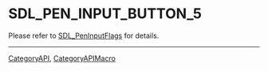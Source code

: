 # SDL_PEN_INPUT_BUTTON_5

Please refer to [SDL_PenInputFlags](SDL_PenInputFlags) for details.

----
[CategoryAPI](CategoryAPI), [CategoryAPIMacro](CategoryAPIMacro)

